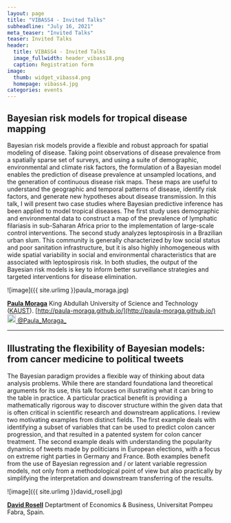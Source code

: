 ```yaml
---
layout: page
title: "VIBASS4 - Invited Talks"
subheadline: "July 16, 2021"
meta_teaser: "Invited Talks"
teaser: Invited Talks
header:
  title: VIBASS4 - Invited Talks
  image_fullwidth: header_vibass18.png
  caption: Registration form
image:
  thumb: widget_vibass4.png
  homepage: vibass4.jpg
categories: events
---
```



## Bayesian risk models for tropical disease mapping

Bayesian risk models provide a flexible and robust approach for spatial modeling of disease. Taking point observations of disease prevalence from a spatially sparse set of surveys, and using a suite of demographic, environmental and climate risk factors, the formulation of a Bayesian model enables the prediction of disease prevalence at unsampled locations, and the generation of continuous disease risk maps. These maps are useful to understand the geographic and temporal patterns of disease, identify risk factors, and generate new hypotheses about disease transmission. In this talk, I will present two case studies where Bayesian predictive inference has been applied to model tropical diseases. The first study uses demographic and environmental data to construct a map of the prevalence of lymphatic filariasis in sub-Saharan Africa prior to the implementation of large-scale control interventions. The second study analyzes leptospirosis in a Brazilian urban slum. This community is generally characterized by low social status and poor sanitation infrastructure, but it is also highly inhomogeneous with wide spatial variability in social and environmental characteristics that are associated with leptospirosis risk. In both studies, the output of the Bayesian risk models is key to inform better surveillance strategies and targeted interventions for disease elimination.

![image]({{ site.urlimg }}paula_moraga.jpg)

[__Paula Moraga__](https://paula-moraga.github.io/)
King Abdullah University of Science and Technology ([KAUST](https://kaust.edu.sa/)).
[http://paula-moraga.github.io/](http://paula-moraga.github.io/)
[<img alt="Tweet" height="20" width="20" src="{{ site.url }}/images/social_flat_rounded_rects_svg/Twitter.svg"> @Paula_Moraga_](https://twitter.com/@Paula_Moraga_)


<hr>

## Illustrating the flexibility of Bayesian models: from cancer medicine to political tweets

The Bayesian paradigm provides a flexible way of thinking about data analysis problems. While there are standard foundationa land theoretical arguments for its use, this talk focuses on illustrating what it can bring to the table in practice. A particular practical benefit is providing a mathematically rigorous way to discover structure within the given data that is often critical in scientific research and downstream applications. I review two motivating examples from distinct fields. The first example deals with identifying a subset of variables that can be used to predict colon cancer progression, and that resulted in a patented system for colon cancer treatment. The second example deals with understanding the popularity dynamics of tweets made by politicians in European elections, with a focus on extreme right parties in Germany and France. Both examples benefit from the use of Bayesian regression and / or latent variable regression models, not only from a methodological point of view but also practically by simplifying the interpretation and downstream transferring of the results.


![image]({{ site.urlimg }}david_rosell.jpg)

[__David Rosell__](https://sites.google.com/site/rosselldavid/)
Deptartment of Economics & Business, Universitat Pompeu Fabra, Spain.
